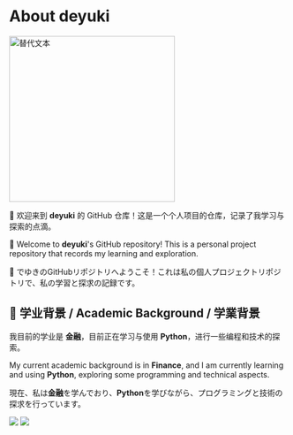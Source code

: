 <h1>About deyuki</h1>
<a href="https://deyuki.cn/zh-CN" target="_blank">
<img src="https://deyuki.cn/images/oc.jpg" alt="替代文本" width="300" height="300" />
</a>

<p>💌 欢迎来到 <strong>deyuki</strong> 的 GitHub 仓库！这是一个个人项目的仓库，记录了我学习与探索的点滴。</p>

<p>💌 Welcome to <strong>deyuki</strong>'s GitHub repository! This is a personal project repository that records my learning and exploration.</p>

<p>💌 でゆきのGitHubリポジトリへようこそ！これは私の個人プロジェクトリポジトリで、私の学習と探求の記録です。</p>

<h2>📕 学业背景 / Academic Background / 学業背景</h2>

<p>我目前的学业是 <strong>金融</strong>，目前正在学习与使用 <strong>Python</strong>，进行一些编程和技术的探索。</p>

<p>My current academic background is in <strong>Finance</strong>, and I am currently learning and using <strong>Python</strong>, exploring some programming and technical aspects.</p>

<p>現在、私は<strong>金融</strong>を学んでおり、<strong>Python</strong>を学びながら、プログラミングと技術の探求を行っています。</p>


<img src="https://osu-sig.vercel.app/card?user=sandeyuki&mode=mania&round_avatar=true&animation=true" />

<img src="https://github-readme-stats.vercel.app/api/top-langs/?username=deyuki99&layout=compact" />
